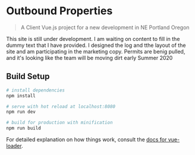 # Outbound Properties

> A Client Vue.js project for a new development in NE Portland Oregon

This site is still under development.
I am waiting on content to fill in the dummy text that I have provided.
I designed the log and tthe layout of the site and am participating in the marketing copy.
Permits are benig pulled, and it's looking like the team will be moving dirt early Summer 2020

## Build Setup

``` bash
# install dependencies
npm install

# serve with hot reload at localhost:8080
npm run dev

# build for production with minification
npm run build
```

For detailed explanation on how things work, consult the [docs for vue-loader](http://vuejs.github.io/vue-loader).
